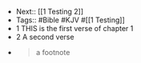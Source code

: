 - Next:: [[1 Testing 2]]
- Tags:: #Bible #KJV #[[1 Testing]]
- 1 THIS is the first verse of chapter 1
- 2 A second verse
- > a footnote
